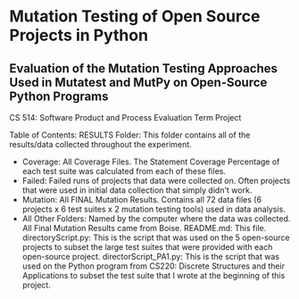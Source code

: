 # Mutation Testing of Open Source Projects in Python
## Evaluation of the Mutation Testing Approaches Used in Mutatest and MutPy on Open-Source Python Programs
CS 514: Software Product and Process Evaluation Term Project

Table of Contents:
RESULTS Folder: This folder contains all of the results/data collected throughout the experiment.
  - Coverage: All Coverage Files. The Statement Coverage Percentage of each test suite was calculated from each of these files.
  - Failed: Failed runs of projects that data were collected on. Often projects that were used in initial data collection that simply didn't work.
  - Mutation: All FINAL Mutation Results. Contains all 72 data files (6 projects x 6 test suites x 2 mutation testing tools) used in data analysis.
  - All Other Folders: Named by the computer where the data was collected. All Final Mutation Results came from Boise.
README.md: This file.
directoryScript.py: This is the script that was used on the 5 open-source projects to subset the large test suites that were provided with each open-source project.
directorScript_PA1.py: This is the script that was used on the Python program from CS220: Discrete Structures and their Applications to subset the test suite that I wrote at the beginning of this project.
